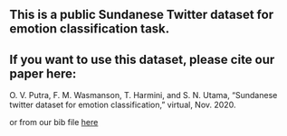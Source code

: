 ## This is a public Sundanese Twitter dataset for emotion classification task. ## 
## If you want to use this dataset, please cite our paper here:

O. V. Putra, F. M. Wasmanson, T. Harmini, and S. N. Utama, “Sundanese twitter dataset for emotion classification,” virtual, Nov. 2020.

or from our bib file [here](putra2020.bib)